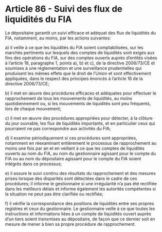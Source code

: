 # Article 86 - Suivi des flux de liquidités du FIA


Le dépositaire garantit un suivi efficace et adéquat des flux de liquidités du FIA, notamment, au moins, par les actions suivantes:

a) il veille à ce que les liquidités du FIA soient comptabilisées, sur les marchés pertinents sur lesquels des comptes de liquidités sont exigés aux fins des opérations du FIA, sur des comptes ouverts auprès d’entités visées à l’article 18, paragraphe 1, points a), b) et c), de la directive 2006/73/CE et soumises à une réglementation et une surveillance prudentielles qui produisent les mêmes effets que le droit de l’Union et sont effectivement appliquées, dans le respect des principes énoncés à l’article 16 de la directive 2006/73/CE;

b) il met en œuvre des procédures efficaces et adéquates pour effectuer le rapprochement de tous les mouvements de liquidités, au moins quotidiennement ou, si les mouvements de liquidités sont peu fréquents, lors de chaque mouvement;

c) il met en œuvre des procédures appropriées pour détecter, à la clôture du jour ouvrable, les flux de liquidités importants, et en particulier ceux qui pourraient ne pas correspondre aux activités du FIA;

d) il examine périodiquement si ces procédures sont appropriées, notamment en réexaminant entièrement le processus de rapprochement au moins une fois par an et en veillant à ce que les comptes de liquidités ouverts au nom du FIA, au nom du gestionnaire agissant pour le compte du FIA ou au nom du dépositaire agissant pour le compte du FIA soient intégrés dans ce processus;

e) il assure le suivi continu des résultats du rapprochement et des mesures prises lorsque des disparités sont détectées dans le cadre de ces procédures; il informe le gestionnaire si une irrégularité n’a pas été rectifiée dans les meilleurs délais et informe également les autorités compétentes si la situation ne peut pas être clarifiée ou rectifiée;

f) il vérifie la correspondance des positions de liquidités entre ses propres registres et ceux du gestionnaire. Le gestionnaire veille à ce que toutes les instructions et informations liées à un compte de liquidités ouvert auprès d’un tiers soient transmises au dépositaire, de façon que ce dernier soit en mesure de mener à bien sa propre procédure de rapprochement.
